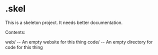 # .skel

This is a skeleton project.  It needs better documentation.

Contents:

web/ -- An empty website for this thing
code/ -- An empty directory for code for this thing
